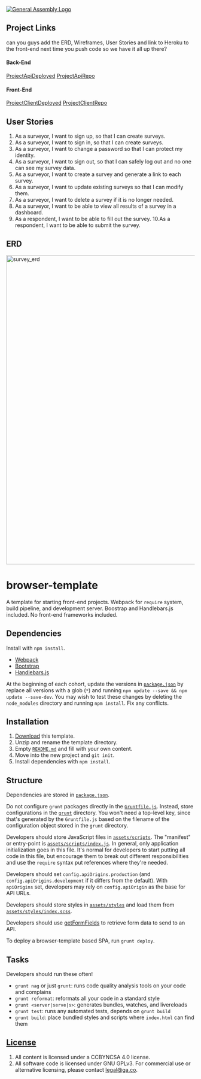 [![General Assembly Logo](https://camo.githubusercontent.com/1a91b05b8f4d44b5bbfb83abac2b0996d8e26c92/687474703a2f2f692e696d6775722e636f6d2f6b6538555354712e706e67)](https://generalassemb.ly/education/web-development-immersive)


## Project Links
can you guys add the ERD, Wireframes, User Stories and link to Heroku to the front-end next time you push code so we have it all up there?

#### Back-End
[ProjectApiDeployed](https://team-project-mongodb.herokuapp.com/)
[ProjectApiRepo](https://github.com/push-it-real-good/survey-express-api)

#### Front-End
[ProjectClientDeployed](https://push-it-real-good.github.io/survey-client/)
[ProjectClientRepo](https://github.com/push-it-real-good/survey-client)

## User Stories

1. As a surveyor, I want to sign up, so that I can create surveys.
2. As a surveyor, I want to sign in, so that I can create surveys.
3. As a surveyor, I want to change a password so that I can protect my identity.
4. As a surveyor, I want to sign out, so that I can safely log out and no one can see my survey data.
5. As a surveyor, I want to create a survey and generate a link to each survey.
6. As a surveyor, I want to update existing surveys so that I can modify them.
7. As a surveyor, I want to delete a survey if it is no longer needed.
8. As a surveyor, I want to be able to view all results of a survey in a dashboard.
9. As a respondent, I want to be able to fill out the survey.
10.As a respondent, I want to be able to submit the survey.

## ERD
<img width="826" alt="survey_erd" src="https://cloud.githubusercontent.com/assets/26236941/26161116/fdf6d788-3af0-11e7-925a-7e4e4dcc3f6f.png">




# browser-template

A template for starting front-end projects. Webpack for `require` system, build
pipeline, and development server. Boostrap and Handlebars.js included. No
front-end frameworks included.

## Dependencies

Install with `npm install`.

-   [Webpack](https://webpack.github.io)
-   [Bootstrap](http://getbootstrap.com)
-   [Handlebars.js](http://handlebarsjs.com)

At the beginning of each cohort, update the versions in
[`package.json`](package.json) by replace all versions with a glob (`*`) and
running `npm update --save && npm update --save-dev`. You may wish to test these
changes by deleting the `node_modules` directory and running `npm install`.
Fix any conflicts.

## Installation

1.  [Download](../../archive/master.zip) this template.
1.  Unzip and rename the template directory.
1.  Empty [`README.md`](README.md) and fill with your own content.
1.  Move into the new project and `git init`.
1.  Install dependencies with `npm install`.

## Structure

Dependencies are stored in [`package.json`](package.json).

Do not configure `grunt` packages directly in the
[`Gruntfile.js`](Gruntfile.js). Instead, store configurations in the
[`grunt`](grunt) directory. You won't need a top-level key, since that's
generated by the `Gruntfile.js` based on the filename of the configuration
object stored in the `grunt` directory.

Developers should store JavaScript files in [`assets/scripts`](assets/scripts).
The "manifest" or entry-point is
[`assets/scripts/index.js`](assets/scripts/index.js). In general, only
application initialization goes in this file. It's normal for developers to
start putting all code in this file, but encourage them to break out different
responsibilities and use the `require` syntax put references where they're
needed.

Developers should set `config.apiOrigins.production` (and
`config.apiOrigins.development` if it differs from the default).  With
`apiOrigins` set, developers may rely on `config.apiOrigin` as the base for API
URLs.

Developers should store styles in [`assets/styles`](assets/styles) and load them
from [`assets/styles/index.scss`](assets/styles/index.scss).

Developers should use [getFormFields](forms.md) to retrieve form data to send to
an API.

To deploy a browser-template based SPA, run `grunt deploy`.

## Tasks

Developers should run these often!

-   `grunt nag` or just `grunt`: runs code quality analysis tools on your code
    and complains
-   `grunt reformat`: reformats all your code in a standard style
-   `grunt <server|serve|s>`: generates bundles, watches, and livereloads
-   `grunt test`: runs any automated tests, depends on `grunt build`
-   `grunt build`: place bundled styles and scripts where `index.html` can find
    them

## [License](LICENSE)

1.  All content is licensed under a CC­BY­NC­SA 4.0 license.
1.  All software code is licensed under GNU GPLv3. For commercial use or
    alternative licensing, please contact legal@ga.co.
